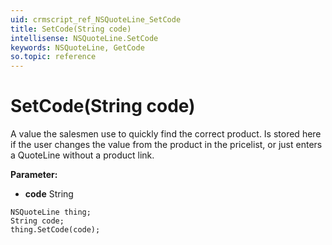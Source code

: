 ```yaml
---
uid: crmscript_ref_NSQuoteLine_SetCode
title: SetCode(String code)
intellisense: NSQuoteLine.SetCode
keywords: NSQuoteLine, GetCode
so.topic: reference
---
```


# SetCode(String code)

A value the salesmen use to quickly find the correct product. Is stored here if the user changes the value from the product in the pricelist, or just enters a QuoteLine without a product link.

**Parameter:** 
* **code** String

```crmscript
NSQuoteLine thing;
String code;
thing.SetCode(code);
```


